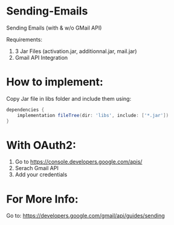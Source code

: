 # Sending-Emails
Sending Emails (with &amp; w/o GMail API)

Requirements:
1) 3 Jar Files (activation.jar, additionnal.jar, mail.jar)
2) Gmail API Integration

# How to implement:
Copy Jar file in libs folder and include them using:
```groovy
dependencies {
    implementation fileTree(dir: 'libs', include: ['*.jar'])
}
```

# With OAuth2:
1) Go to https://console.developers.google.com/apis/
2) Serach Gmail API
3) Add your credentials

# For More Info:
Go to: https://developers.google.com/gmail/api/guides/sending 
